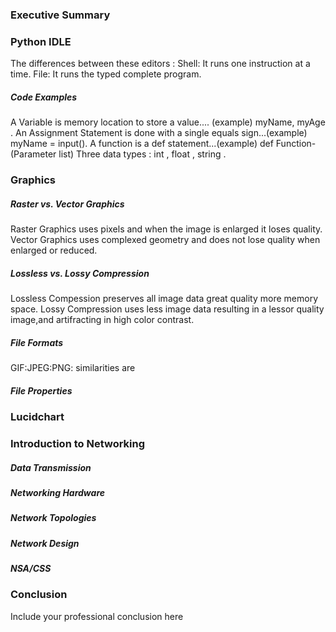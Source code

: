 ### Executive Summary 

### Python IDLE

The differences between these editors :
Shell: It runs one instruction at a time.
 File: It runs the typed complete program.
 
 

##### Code Examples

A Variable is memory location to store a value.... (example) myName, myAge .
An Assignment Statement is done with a single equals sign...(example)  myName = input().
A function is a def statement...(example) def Function-(Parameter list)
Three data types : int , float , string .


### Graphics

##### Raster vs. Vector Graphics

Raster Graphics uses pixels and when the image is enlarged  it loses quality.
Vector Graphics uses complexed geometry and does not lose quality when enlarged or reduced.



##### Lossless vs. Lossy Compression

Lossless Compession preserves all image data great quality more memory space.
Lossy Compression uses less image data resulting in a lessor quality image,and artifracting in high color contrast. 



##### File Formats

GIF:JPEG:PNG:
similarities are
##### File Properties

### Lucidchart

### Introduction to Networking
##### Data Transmission
##### Networking Hardware
##### Network Topologies
##### Network Design
##### NSA/CSS

### Conclusion
Include your professional conclusion here
